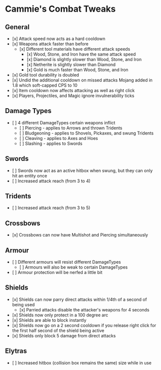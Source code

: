 # Cammie's Combat Tweaks

## General
- \[x] Attack speed now acts as a hard cooldown
- \[x] Weapons attack faster than before
  - \[x] Different tool materials have different attack speeds
    - \[x] Wood, Stone, and Iron have the same attack speed
    - \[x] Diamond is slightly slower than Wood, Stone, and Iron
    - \[x] Netherite is slightly slower than Diamond
    - \[x] Gold is much faster than Wood, Stone, and Iron
- \[x] Gold tool durability is doubled
- \[x] Undid the additional cooldown on missed attacks Mojang added in 1.8 which soft-capped CPS to 10
- \[x] Item cooldown now affects attacking as well as right click
- \[x] Players, Projectiles, and Magic ignore invulnerability ticks

## Damage Types
- \[ ] 4 different DamageTypes certain weapons inflict
  - \[ ] Piercing - applies to Arrows and thrown Tridents
  - \[ ] Bludgeoning - applies to Shovels, Pickaxes, and swung Tridents
  - \[ ] Cleaving - applies to Axes and Hoes
  - \[ ] Slashing - applies to Swords

## Swords
- \[ ] Swords now act as an active hitbox when swung, but they can only hit an entity once
- \[ ] Increased attack reach (from 3 to 4)

## Tridents
- \[ ] Increased attack reach (from 3 to 5)

## Crossbows
- \[x] Crossbows can now have Multishot and Piercing simultaneously

## Armour
- \[ ] Different armours will resist different DamageTypes
  - \[ ] Armours will also be weak to certain DamageTypes
- \[ ] Armour protection will be nerfed a little bit

## Shields
- \[x] Shields can now parry direct attacks within 1/4th of a second of being used
  - \[x] Parried attacks disable the attacker's weapons for 4 seconds
- \[x] Shields now only protect in a 100 degree arc
- \[x] Shields are able to block instantly
- \[x] Shields now go on a 2 second cooldown if you release right click for the first half second of the shield being active
- \[x] Shields only block 5 damage from direct attacks

## Elytras
- \[ ] Increased hitbox (collision box remains the same) size while in use
